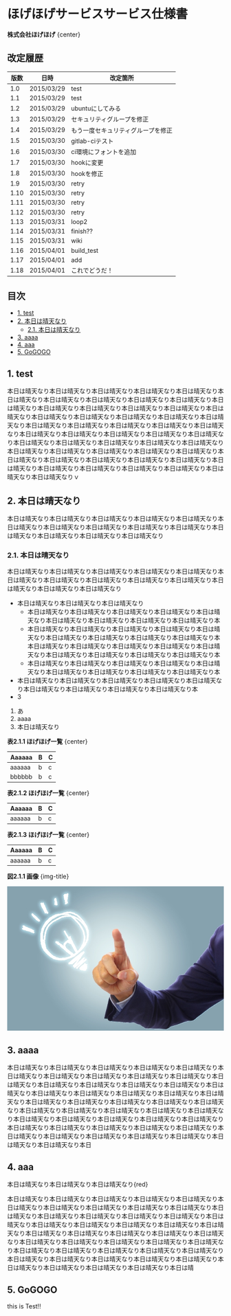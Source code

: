 ﻿# ほげほげサービスサービス仕様書

**株式会社ほげほげ** {center}


## 改定履歴

|版数    |日時    |改定箇所   |
|--------|--------|-----------|
|1.0|2015/03/29|test|
|1.1|2015/03/29|test|
|1.2|2015/03/29|ubuntuにしてみる|
|1.3|2015/03/29|セキュリティグループを修正|
|1.4|2015/03/29|もう一度セキュリティグループを修正|
|1.5|2015/03/30|gitlab-ciテスト|
|1.6|2015/03/30|ci環境にフォントを追加|
|1.7|2015/03/30|hookに変更|
|1.8|2015/03/30|hookを修正|
|1.9|2015/03/30|retry|
|1.10|2015/03/30|retry|
|1.11|2015/03/30|retry|
|1.12|2015/03/30|retry|
|1.13|2015/03/31|loop2|
|1.14|2015/03/31|finish??|
|1.15|2015/03/31|wiki|
|1.16|2015/04/01|build_test|
|1.17|2015/04/01|add|
|1.18|2015/04/01|これでどうだ！|

## 目次

<!-- START doctoc generated TOC please keep comment here to allow auto update -->
<!-- DON'T EDIT THIS SECTION, INSTEAD RE-RUN doctoc TO UPDATE -->
 

- [1. test](#1-test)
- [2. 本日は晴天なり](#2-本日は晴天なり)
  - [2.1. 本日は晴天なり](#21-本日は晴天なり)
- [3. aaaa](#3-aaaa)
- [4. aaa](#4-aaa)
- [5. GoGOGO](#5-gogogo)

<!-- END doctoc generated TOC please keep comment here to allow auto update -->

## 1. test


本日は晴天なり本日は晴天なり本日は晴天なり本日は晴天なり本日は晴天なり本日は晴天なり本日は晴天なり本日は晴天なり本日は晴天なり本日は晴天なり本日は晴天なり本日は晴天なり本日は晴天なり本日は晴天なり本日は晴天なり本日は晴天なり本日は晴天なり本日は晴天なり本日は晴天なり本日は晴天なり本日は晴天なり本日は晴天なり本日は晴天なり本日は晴天なり本日は晴天なり本日は晴天なり本日は晴天なり本日は晴天なり本日は晴天なり本日は晴天なり本日は晴天なり本日は晴天なり本日は晴天なり本日は晴天なり本日は晴天なり本日は晴天なり本日は晴天なり本日は晴天なり本日は晴天なり本日は晴天なり本日は晴天なり本日は晴天なり本日は晴天なり本日は晴天なり本日は晴天なり本日は晴天なり本日は晴天なり本日は晴天なり本日は晴天なり本日は晴天なり本日は晴天なり本日は晴天なり本日は晴天なりｖ


## 2. 本日は晴天なり

本日は晴天なり本日は晴天なり本日は晴天なり本日は晴天なり本日は晴天なり本日は晴天なり本日は晴天なり本日は晴天なり本日は晴天なり本日は晴天なり本日は晴天なり本日は晴天なり本日は晴天なり本日は晴天なり

### 2.1. 本日は晴天なり

本日は晴天なり本日は晴天なり本日は晴天なり本日は晴天なり本日は晴天なり本日は晴天なり本日は晴天なり本日は晴天なり本日は晴天なり本日は晴天なり本日は晴天なり本日は晴天なり本日は晴天なり

 - 本日は晴天なり本日は晴天なり本日は晴天なり
   - 本日は晴天なり本日は晴天なり本日は晴天なり本日は晴天なり本日は晴天なり本日は晴天なり本日は晴天なり本日は晴天なり本日は晴天なり本
   - 本日は晴天なり本日は晴天なり本日は晴天なり本日は晴天なり本日は晴天なり本日は晴天なり本日は晴天なり本日は晴天なり本日は晴天なり本本日は晴天なり本日は晴天なり本日は晴天なり本日は晴天なり本日は晴天なり本日は晴天なり本日は晴天なり本日は晴天なり本日は晴天なり本
   - 本日は晴天なり本日は晴天なり本日は晴天なり本日は晴天なり本日は晴天なり本日は晴天なり本日は晴天なり本日は晴天なり本日は晴天なり本
 - 本日は晴天なり本日は晴天なり本日は晴天なり本日は晴天なり本日は晴天なり本日は晴天なり本日は晴天なり本日は晴天なり本日は晴天なり本
 - 3


 1. あ
 2. aaaa
 3. 本日は晴天なり

**表2.1.1 ほげほげ一覧** {center}

|Aaaaaa|B|C|
|------|---|---|
|aaaaaa|b|c|
|bbbbbb|b|c|

**表2.1.2 ほげほげ一覧** {center}

<div class="table-75">

|Aaaaaa|B|C|
|------|---|---|
|aaaaaa|b|c|

</div>

**表2.1.3 ほげほげ一覧** {center}

<div class="table-50">

|Aaaaaa|B|C|
|------|-|-|
|aaaaaa|b|c|

</div>


**図2.1.1 画像** {img-title}

![image](./image/d0749a71d946d1f81ff6b7f5367bf999_s.jpg)


## 3. aaaa

本日は晴天なり本日は晴天なり本日は晴天なり本日は晴天なり本日は晴天なり本日は晴天なり本日は晴天なり本日は晴天なり本日は晴天なり本日は晴天なり本日は晴天なり本日は晴天なり本日は晴天なり本日は晴天なり本日は晴天なり本日は晴天なり本日は晴天なり本日は晴天なり本日は晴天なり本日は晴天なり本日は晴天なり本日は晴天なり本日は晴天なり本日は晴天なり本日は晴天なり本日は晴天なり本日は晴天なり本日は晴天なり本日は晴天なり本日は晴天なり本日は晴天なり本日は晴天なり本日は晴天なり本日は晴天なり本日は晴天なり本日は晴天なり本日は晴天なり本日は晴天なり本日は晴天なり本日は晴天なり本日は晴天なり本日は晴天なり本日は晴天なり本日は晴天なり本日は晴天なり本日は晴天なり本日は晴天なり本日は晴天なり本日

## 4. aaa


本日は晴天なり本日は晴天なり本日は晴天なり{red}

本日は晴天なり本日は晴天なり本日は晴天なり本日は晴天なり本日は晴天なり本日は晴天なり本日は晴天なり本日は晴天なり本日は晴天なり本日は晴天なり本日は晴天なり本日は晴天なり本日は晴天なり本日は晴天なり本日は晴天なり本日は晴天なり本日は晴天なり本日は晴天なり本日は晴天なり本日は晴天なり本日は晴天なり本日は晴天なり本日は晴天なり本日は晴天なり本日は晴天なり本日は晴天なり本日は晴天なり本日は晴天なり本日は晴天なり本日は晴天なり本日は晴天なり本日は晴天なり本日は晴天なり本日は晴天なり本日は晴天なり本日は晴天なり本日は晴天なり本日は晴天なり本日は晴天なり本日は晴天なり本日は晴天なり本日は晴天なり本日は晴天なり本日は晴天なり本日は晴天なり本日は晴

## 5. GoGOGO

this is Test!!
